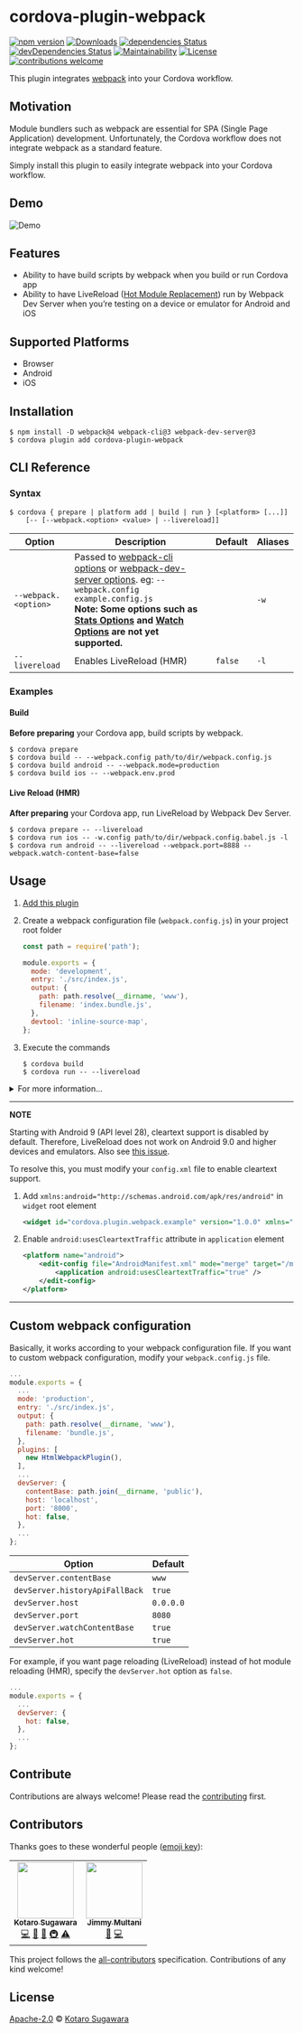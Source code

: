 # cordova-plugin-webpack

[![npm version](https://badge.fury.io/js/cordova-plugin-webpack.svg)](https://badge.fury.io/js/cordova-plugin-webpack)
[![Downloads](https://img.shields.io/npm/dm/cordova-plugin-webpack.svg)](https://www.npmjs.com/package/cordova-plugin-webpack)
[![dependencies Status](https://david-dm.org/kotarella1110/cordova-plugin-webpack/status.svg)](https://david-dm.org/kotarella1110/cordova-plugin-webpack)
[![devDependencies Status](https://david-dm.org/kotarella1110/cordova-plugin-webpack/dev-status.svg)](https://david-dm.org/kotarella1110/cordova-plugin-webpack?type=dev)
[![Maintainability](https://api.codeclimate.com/v1/badges/f51fd5b6e3c7f43649c2/maintainability)](https://codeclimate.com/github/kotarella1110/cordova-plugin-webpack/maintainability)
[![License](https://img.shields.io/badge/License-Apache%202.0-blue.svg)](https://opensource.org/licenses/Apache-2.0)
[![contributions welcome](https://img.shields.io/badge/contributions-welcome-brightgreen.svg?style=flat)](https://github.com/kotarella1110/cordova-plugin-webpack/issues)

This plugin integrates [webpack](https://webpack.js.org "webpack") into your Cordova workflow.

## Motivation

Module bundlers such as webpack are essential for SPA (Single Page Application) development. Unfortunately, the Cordova workflow does not integrate webpack as a standard feature.

Simply install this plugin to easily integrate webpack into your Cordova workflow.

## Demo

![Demo](https://github.com/kotarella1110/cordova-plugin-webpack/blob/master/media/cordova-plugin-webpack-demo.gif?raw=true)

## Features

* Ability to have build scripts by webpack when you build or run Cordova app
* Ability to have LiveReload ([Hot Module Replacement](https://webpack.js.org/concepts/hot-module-replacement "Hot Module Replacement | webpack")) run by Webpack Dev Server when you’re testing on a device or emulator for Android and iOS

## Supported Platforms

* Browser
* Android
* iOS

## Installation

```shell
$ npm install -D webpack@4 webpack-cli@3 webpack-dev-server@3
$ cordova plugin add cordova-plugin-webpack
```

## CLI Reference

### Syntax

```shell
$ cordova { prepare | platform add | build | run } [<platform> [...]]
    [-- [--webpack.<option> <value> | --livereload]]
```

| Option | Description | Default | Aliases |
|--------|-------------|---------|---------|
| `--webpack.<option>` | Passed to [webpack-cli options](https://webpack.js.org/api/cli/) or [webpack-dev-server options](https://webpack.js.org/configuration/dev-server/). eg: `--webpack.config example.config.js` <br> **Note: Some options such as [Stats Options](https://webpack.js.org/api/cli/#stats-options) and [Watch Options](https://webpack.js.org/api/cli/#watch-options) are not yet supported.** | | `-w` |
| `--livereload` | Enables LiveReload (HMR) | `false` | `-l` |

### Examples

#### Build

**Before preparing** your Cordova app, build scripts by webpack.

```shell
$ cordova prepare
$ cordova build -- --webpack.config path/to/dir/webpack.config.js
$ cordova build android -- --webpack.mode=production
$ cordova build ios -- --webpack.env.prod
```

#### Live Reload (HMR)

**After preparing** your Cordova app, run LiveReload by Webpack Dev Server.

```shell
$ cordova prepare -- --livereload
$ cordova run ios -- -w.config path/to/dir/webpack.config.babel.js -l
$ cordova run android -- --livereload --webpack.port=8888 --webpack.watch-content-base=false
```

## Usage

1. [Add this plugin](#Installation)

2. Create a webpack configuration file (`webpack.config.js`) in your project root folder

    ```js
    const path = require('path');

    module.exports = {
      mode: 'development',
      entry: './src/index.js',
      output: {
        path: path.resolve(__dirname, 'www'),
        filename: 'index.bundle.js',
      },
      devtool: 'inline-source-map',
    };
    ```

3. Execute the commands

    ```shell
    $ cordova build
    $ cordova run -- --livereload
    ```

<details>
<summary>For more information...</summary>

1. Create a Cordova app

    ```shell
    $ cordova create cordova-plugin-webpack-example cordova.plugin.webpack.example CordovaPluginWebpackExample
    ```

2. Add platforms

    ```shell
    $ cd cordova-plugin-webpack-example
    $ cordova platform add android ios
    ```

3. [Add this plugin](#Installation)

4. Create a JavaScript file ([entry point](https://webpack.js.org/concepts/entry-points/ "entry points"))

    ```shell
    $ mkdir src
    $ mv www/js/index.js src/index.js
    ```

5. Create a webpack configuration file (`webpack.config.js`) in your project root folder

    ```js
    const path = require('path');

    module.exports = {
      mode: 'development',
      entry: './src/index.js',
      output: {
        path: path.resolve(__dirname, 'www'),
        filename: 'index.bundle.js',
      },
      devtool: 'inline-source-map',
    };
    ```

6. Fix a HTML file (`www/index.html`)

    ```diff
    -         <script type="text/javascript" src="js/index.js"></script>
    +         <script type="text/javascript" src="index.bundle.js"></script>
    ```

7. Execute the commands

    ```shell
    $ cordova build
    $ cordova run -- --livereload
    ```

</details>

---

**NOTE**

Starting with Android 9 (API level 28), cleartext support is disabled by default. Therefore, LiveReload does not work on Android 9.0 and higher devices and emulators. Also see [this issue](https://github.com/kotarella1110/cordova-plugin-webpack/issues/9#issuecomment-495048614).

To resolve this, you must modify your `config.xml` file to enable cleartext support.

1. Add `xmlns:android="http://schemas.android.com/apk/res/android"` in `widget` root element

    ```xml
    <widget id="cordova.plugin.webpack.example" version="1.0.0" xmlns="http://www.w3.org/ns/widgets" xmlns:android="http://schemas.android.com/apk/res/android" xmlns:cdv="http://cordova.apache.org/ns/1.0">
    ```

2. Enable `android:usesCleartextTraffic` attribute in `application` element

    ```xml
    <platform name="android">
        <edit-config file="AndroidManifest.xml" mode="merge" target="/manifest/application">
            <application android:usesCleartextTraffic="true" />
        </edit-config>
    </platform>
    ```

---

## Custom webpack configuration

Basically, it works according to your webpack configuration file.
If you want to custom webpack configuration, modify your `webpack.config.js` file.

```js
...
module.exports = {
  ...
  mode: 'production',
  entry: './src/index.js',
  output: {
    path: path.resolve(__dirname, 'www'),
    filename: 'bundle.js',
  },
  plugins: [
    new HtmlWebpackPlugin(),
  ],
  ...
  devServer: {
    contentBase: path.join(__dirname, 'public'),
    host: 'localhost',
    port: '8000',
    hot: false,
  },
  ...
};
```

| Option | Default |
|--------|---------|
| `devServer.contentBase`  | `www` |
| `devServer.historyApiFallBack` | `true` |
| `devServer.host` | `0.0.0.0` |
| `devServer.port` | `8080` |
| `devServer.watchContentBase` | `true` |
| `devServer.hot` | `true` |

For example, if you want page reloading (LiveReload) instead of hot module reloading (HMR), specify the `devServer.hot` option as `false`.

```js
...
module.exports = {
  ...
  devServer: {
    hot: false,
  },
  ...
};
```

## Contribute

Contributions are always welcome! Please read the [contributing](./CONTRIBUTING.md) first.


## Contributors

Thanks goes to these wonderful people ([emoji key](https://allcontributors.org/docs/en/emoji-key)):

<!-- ALL-CONTRIBUTORS-LIST:START - Do not remove or modify this section -->
<!-- prettier-ignore-start -->
<!-- markdownlint-disable -->
<table>
  <tr>
    <td align="center"><a href="https://qiita.com/kotarella1110"><img src="https://avatars1.githubusercontent.com/u/12913947?v=4" width="100px;" alt=""/><br /><sub><b>Kotaro Sugawara</b></sub></a><br /><a href="https://github.com/kotarella1110/cordova-plugin-webpack/commits?author=kotarella1110" title="Code">💻</a> <a href="https://github.com/kotarella1110/cordova-plugin-webpack/commits?author=kotarella1110" title="Documentation">📖</a> <a href="#ideas-kotarella1110" title="Ideas, Planning, & Feedback">🤔</a> <a href="#infra-kotarella1110" title="Infrastructure (Hosting, Build-Tools, etc)">🚇</a> <a href="https://github.com/kotarella1110/cordova-plugin-webpack/commits?author=kotarella1110" title="Tests">⚠️</a></td>
    <td align="center"><a href="http://jimmymultani.com"><img src="https://avatars0.githubusercontent.com/u/1281284?v=4" width="100px;" alt=""/><br /><sub><b>Jimmy Multani</b></sub></a><br /><a href="https://github.com/kotarella1110/cordova-plugin-webpack/commits?author=JimmyMultani" title="Documentation">📖</a> <a href="https://github.com/kotarella1110/cordova-plugin-webpack/commits?author=JimmyMultani" title="Code">💻</a></td>
  </tr>
</table>

<!-- markdownlint-enable -->
<!-- prettier-ignore-end -->
<!-- ALL-CONTRIBUTORS-LIST:END -->

This project follows the [all-contributors](https://github.com/all-contributors/all-contributors) specification. Contributions of any kind welcome!

## License

[Apache-2.0](./LICENSE) © [Kotaro Sugawara](https://twitter.com/kotarella1110)
